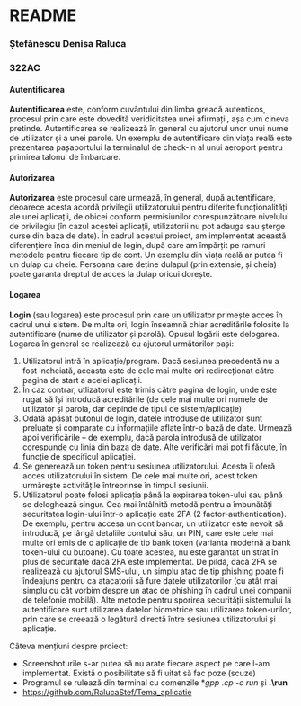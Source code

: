 # README
### Ștefănescu Denisa Raluca
### 322AC

#### Autentificarea
**Autentificarea** este, conform cuvântului din limba greacă autenticos, procesul prin care este dovedită veridicitatea unei afirmații, așa cum cineva pretinde.
Autentificarea se realizează în general cu ajutorul unor unui nume de utilizator și a unei parole. 
Un exemplu de autentificare din viața reală este prezentarea pașaportului la terminalul de check-in al unui aeroport pentru primirea talonul de îmbarcare.
#### Autorizarea
**Autorizarea** este procesul care urmează, în general, după autentificare, deoarece acesta acordă privilegii utilizatorului pentru diferite funcționalități 
ale unei aplicații, de obicei conform permisiunilor corespunzătoare nivelului de privilegiu (în cazul acestei aplicații, utilizatorii nu pot adauga sau șterge curse din baza de date). 
În cadrul acestui proiect, am implementat această diferențiere înca din meniul de login, după care am împărțit pe ramuri metodele pentru fiecare tip de cont.
Un exemplu din viața reală ar putea fi un dulap cu cheie. Persoana care deține dulapul (prin extensie, și cheia) poate garanta dreptul de acces la dulap oricui dorește.
#### Logarea
**Login** (sau logarea) este procesul prin care un utilizator primește acces în cadrul unui sistem. De multe  ori, login înseamnă chiar acreditările folosite la autentificare (nume de utilizator și parolă). Opusul logării este delogarea.
Logarea în general se realizează cu ajutorul următorilor pași:
1.	Utilizatorul intră în aplicație/program. Dacă sesiunea precedentă nu a fost incheiată, aceasta este de cele mai multe ori redirecționat către pagina de start a acelei aplicații.
2.	În caz contrar, utlizatorul este trimis către pagina de login, unde este rugat să își introducă acreditările (de cele mai multe ori numele de utilizator și parola, dar depinde de tipul de sistem/aplicație)
3.	Odată apăsat butonul de login, datele introduse de utilizator sunt preluate și comparate cu informațiile aflate într-o bază de date. Urmează apoi verificările – de exemplu, dacă parola introdusă de utilizator corespunde cu linia din baza de date. Alte verificări mai pot fi făcute, în funcție de specificul aplicației. 
4.	Se generează un token pentru sesiunea utilizatorului. Acesta îi oferă acces utilizatorului în sistem. De cele mai multe ori, acest token urmărește activitățile întreprinse în timpul sesiunii.
5.	Utilizatorul poate folosi aplicația până la expirarea token-ului sau până se deloghează singur.
Cea mai întâlnită metodă pentru a îmbunătăți securitatea login-ului într-o aplicație este 2FA (2 factor-authentication). De exemplu, pentru accesa un cont bancar, un utilizator este nevoit să introducă, pe lângă detaliile contului său, un PIN, care este cele mai multe ori emis de o aplicație de tip bank token (varianta modernă a bank token-ului cu butoane).
Cu toate acestea, nu este garantat un strat în plus de securitate dacă 2FA este implementat.  De pildă, dacă 2FA se realizează cu ajutorul SMS-ului, un simplu atac de tip phishing poate fi îndeajuns pentru ca atacatorii să fure datele utilizatorilor (cu atât mai simplu cu cât vorbim despre un atac de phishing în cadrul unei companii de telefonie mobilă).
Alte metode pentru sporirea securității sistemului la autentificare sunt utilizarea datelor biometrice sau utilizarea token-urilor, prin care se creează o legătură directă între sesiunea utilizatorului și aplicație.

Câteva mențiuni despre proiect:
-	Screenshoturile s-ar putea să nu arate fiecare aspect pe care l-am implementat. Există o posibilitate să fi uitat să fac poze (scuze)
-	Programul se rulează din terminal cu comenzile **gpp *.cp -o run** și **.\run**
-	https://github.com/RalucaStef/Tema_aplicatie

